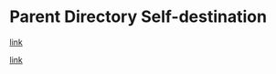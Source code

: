 # Parent Directory Self-destination

<!-- ✗ BAD: Self-destination via parent directory -->

[link](../invalid/parent-dir-input.md#fragment)

<!-- ✗ BAD: Self-destination via parent without fragment -->

[link](../invalid/parent-dir-input.md)
